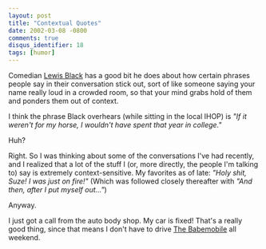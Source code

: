 ```yaml
---
layout: post
title: "Contextual Quotes"
date: 2002-03-08 -0800
comments: true
disqus_identifier: 18
tags: [humor]
---
```

Comedian [Lewis Black](http://www.lewisblack.net/) has a good bit he
does about how certain phrases people say in their conversation stick
out, sort of like someone saying your name really loud in a crowded
room, so that your mind grabs hold of them and ponders them out of
context.

 I think the phrase Black overhears (while sitting in the local IHOP) is
*"If it weren't for my horse, I wouldn't have spent that year in
college."*

 Huh?

 Right. So I was thinking about some of the conversations I've had
recently, and I realized that a lot of the stuff I (or, more directly,
the people I'm talking to) say is extremely context-sensitive. My
favorites as of late: *"Holy shit, Suze! I was just on fire!"* (Which
was followed closely thereafter with *"And then, after I put myself
out..."*)

 Anyway.

 I just got a call from the auto body shop. My car is fixed! That's a
really good thing, since that means I don't have to drive [The
Babemobile](/archive/2002/03/07/the-babemobile.aspx) all weekend.
